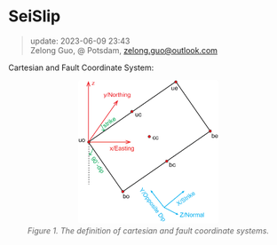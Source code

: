 # SeiSlip 
> update: 2023-06-09 23:43  
> Zelong Guo, @ Potsdam, zelong.guo@outlook.com


Cartesian and Fault Coordinate System:

<center>
    <img style="border-radius: 0.2125em;" src="./examples/imgs/fault_coordinate.png" width="50%" height="auto">
    <div style="
    display: outline;
    font-style: italic;
    color: #666;
    padding: 2px;"> Figure 1. The definition of cartesian and fault coordinate systems.  </div>
</center>




